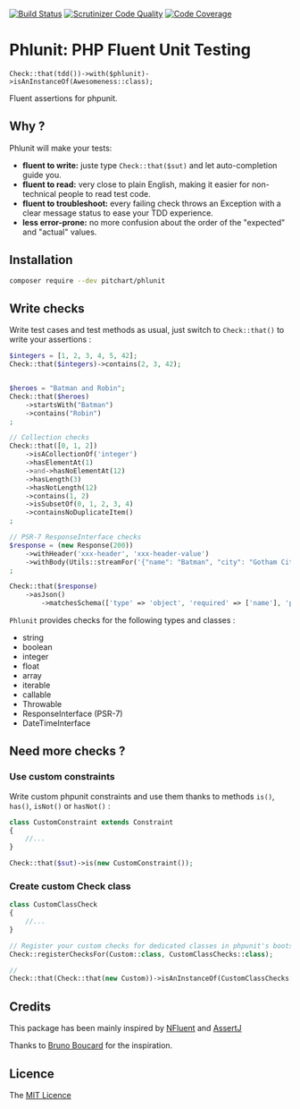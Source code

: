 [![Build Status](https://travis-ci.com/pitchart/phlunit.svg?branch=master)](https://travis-ci.com/pitchart/phlunit)
[![Scrutinizer Code Quality](https://scrutinizer-ci.com/g/pitchart/phlunit/badges/quality-score.png?b=master)](https://scrutinizer-ci.com/g/pitchart/phlunit/?branch=master)
[![Code Coverage](https://scrutinizer-ci.com/g/pitchart/phlunit/badges/coverage.png?b=master)](https://scrutinizer-ci.com/g/pitchart/phlunit/?branch=master)

# Phlunit: PHP Fluent Unit Testing

`Check::that(tdd())->with($phlunit)->isAnInstanceOf(Awesomeness::class);`

Fluent assertions for phpunit.

## Why ?

Phlunit will make your tests:

- **fluent to write:** juste type `Check::that($sut)` and let auto-completion guide you.
- **fluent to read:** very close to plain English, making it easier for non-technical people to read test code.
- **fluent to troubleshoot:** every failing check throws an Exception with a clear message status to ease your TDD experience.
- **less error-prone:** no more confusion about the order of the "expected" and "actual" values.

## Installation
```bash
composer require --dev pitchart/phlunit
```

## Write checks

Write test cases and test methods as usual, just switch to `Check::that()` to write your assertions :

```php
$integers = [1, 2, 3, 4, 5, 42];
Check::that($integers)->contains(2, 3, 42);


$heroes = "Batman and Robin";
Check::that($heroes)
    ->startsWith("Batman")
    ->contains("Robin")
;

// Collection checks
Check::that([0, 1, 2])
    ->isACollectionOf('integer')
    ->hasElementAt(1)
    ->and->hasNoElementAt(12)
    ->hasLength(3)
    ->hasNotLength(12)
    ->contains(1, 2)
    ->isSubsetOf(0, 1, 2, 3, 4)
    ->containsNoDuplicateItem()
;

// PSR-7 ResponseInterface checks
$response = (new Response(200))
    ->withHeader('xxx-header', 'xxx-header-value')
    ->withBody(Utils::streamFor('{"name": "Batman", "city": "Gotham City"}'))
;

Check::that($response)
    ->asJson()
        ->matchesSchema(['type' => 'object', 'required' => ['name'], 'properties' => ['name' => ['type' => 'string']]]);
```

`Phlunit` provides checks for the following types and classes :
 - string
 - boolean
 - integer
 - float
 - array
 - iterable
 - callable
 - Throwable
 - ResponseInterface (PSR-7)
 - DateTimeInterface

## Need more checks ?

### Use custom constraints

Write custom phpunit constraints and use them thanks to methods `is()`, `has()`, `isNot()` or `hasNot()` :

```php
class CustomConstraint extends Constraint
{
    //...
}

Check::that($sut)->is(new CustomConstraint());
```

### Create custom Check class

```php
class CustomClassCheck
{
    //...
}

// Register your custom checks for dedicated classes in phpunit's bootstrap file
Check::registerChecksFor(Custom::class, CustomClassChecks::class);

//
Check::that(Check::that(new Custom))->isAnInstanceOf(CustomClassChecks::class);
```


## Credits

This package has been mainly inspired by [NFluent](http://www.n-fluent.net/) and [AssertJ](https://joel-costigliola.github.io/assertj/)

Thanks to [Bruno Boucard](https://github.com/boucardbruno) for the inspiration.

## Licence

The [MIT Licence](LICENCE.md)